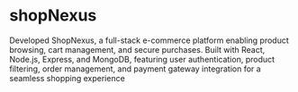 # shopNexus
Developed ShopNexus, a full-stack e-commerce platform enabling product browsing, cart management, and secure purchases. Built with React, Node.js, Express, and MongoDB, featuring user authentication, product filtering, order management, and payment gateway integration for a seamless shopping experience
